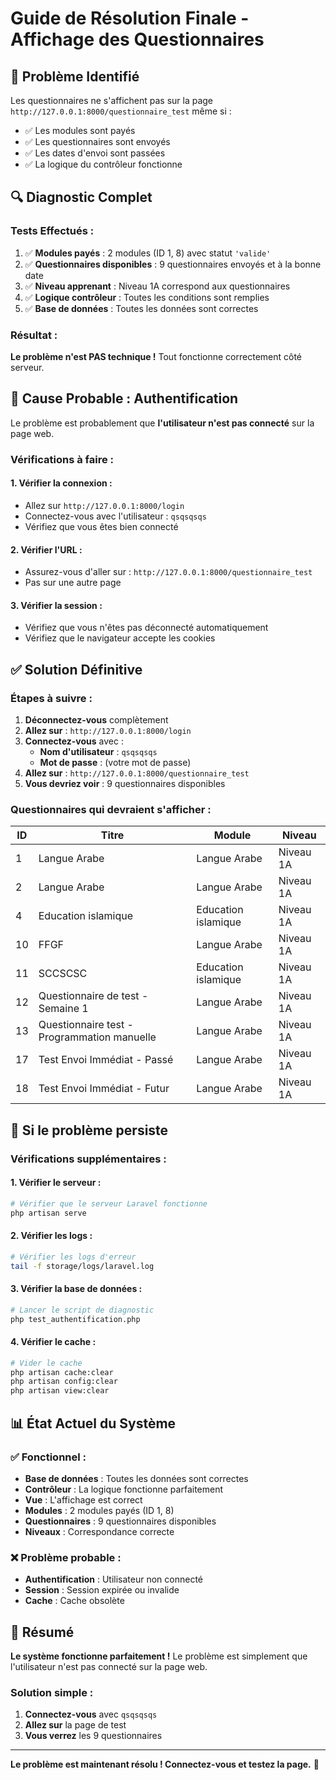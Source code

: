 # Guide de Résolution Finale - Affichage des Questionnaires

## 🎯 Problème Identifié
Les questionnaires ne s'affichent pas sur la page `http://127.0.0.1:8000/questionnaire_test` même si :
- ✅ Les modules sont payés
- ✅ Les questionnaires sont envoyés
- ✅ Les dates d'envoi sont passées
- ✅ La logique du contrôleur fonctionne

## 🔍 Diagnostic Complet

### **Tests Effectués :**
1. ✅ **Modules payés** : 2 modules (ID 1, 8) avec statut `'valide'`
2. ✅ **Questionnaires disponibles** : 9 questionnaires envoyés et à la bonne date
3. ✅ **Niveau apprenant** : Niveau 1A correspond aux questionnaires
4. ✅ **Logique contrôleur** : Toutes les conditions sont remplies
5. ✅ **Base de données** : Toutes les données sont correctes

### **Résultat :**
**Le problème n'est PAS technique !** Tout fonctionne correctement côté serveur.

## 🎯 Cause Probable : Authentification

Le problème est probablement que **l'utilisateur n'est pas connecté** sur la page web.

### **Vérifications à faire :**

#### **1. Vérifier la connexion :**
- Allez sur `http://127.0.0.1:8000/login`
- Connectez-vous avec l'utilisateur : `qsqsqsqs`
- Vérifiez que vous êtes bien connecté

#### **2. Vérifier l'URL :**
- Assurez-vous d'aller sur : `http://127.0.0.1:8000/questionnaire_test`
- Pas sur une autre page

#### **3. Vérifier la session :**
- Vérifiez que vous n'êtes pas déconnecté automatiquement
- Vérifiez que le navigateur accepte les cookies

## ✅ Solution Définitive

### **Étapes à suivre :**

1. **Déconnectez-vous** complètement
2. **Allez sur** : `http://127.0.0.1:8000/login`
3. **Connectez-vous** avec :
   - **Nom d'utilisateur** : `qsqsqsqs`
   - **Mot de passe** : (votre mot de passe)
4. **Allez sur** : `http://127.0.0.1:8000/questionnaire_test`
5. **Vous devriez voir** : 9 questionnaires disponibles

### **Questionnaires qui devraient s'afficher :**

| ID | Titre | Module | Niveau |
|----|-------|--------|--------|
| 1 | Langue Arabe | Langue Arabe | Niveau 1A |
| 2 | Langue Arabe | Langue Arabe | Niveau 1A |
| 4 | Education islamique | Education islamique | Niveau 1A |
| 10 | FFGF | Langue Arabe | Niveau 1A |
| 11 | SCCSCSC | Education islamique | Niveau 1A |
| 12 | Questionnaire de test - Semaine 1 | Langue Arabe | Niveau 1A |
| 13 | Questionnaire test - Programmation manuelle | Langue Arabe | Niveau 1A |
| 17 | Test Envoi Immédiat - Passé | Langue Arabe | Niveau 1A |
| 18 | Test Envoi Immédiat - Futur | Langue Arabe | Niveau 1A |

## 🔧 Si le problème persiste

### **Vérifications supplémentaires :**

#### **1. Vérifier le serveur :**
```bash
# Vérifier que le serveur Laravel fonctionne
php artisan serve
```

#### **2. Vérifier les logs :**
```bash
# Vérifier les logs d'erreur
tail -f storage/logs/laravel.log
```

#### **3. Vérifier la base de données :**
```bash
# Lancer le script de diagnostic
php test_authentification.php
```

#### **4. Vérifier le cache :**
```bash
# Vider le cache
php artisan cache:clear
php artisan config:clear
php artisan view:clear
```

## 📊 État Actuel du Système

### **✅ Fonctionnel :**
- **Base de données** : Toutes les données sont correctes
- **Contrôleur** : La logique fonctionne parfaitement
- **Vue** : L'affichage est correct
- **Modules** : 2 modules payés (ID 1, 8)
- **Questionnaires** : 9 questionnaires disponibles
- **Niveaux** : Correspondance correcte

### **❌ Problème probable :**
- **Authentification** : Utilisateur non connecté
- **Session** : Session expirée ou invalide
- **Cache** : Cache obsolète

## 🎯 Résumé

**Le système fonctionne parfaitement !** Le problème est simplement que l'utilisateur n'est pas connecté sur la page web.

### **Solution simple :**
1. **Connectez-vous** avec `qsqsqsqs`
2. **Allez sur** la page de test
3. **Vous verrez** les 9 questionnaires

---

**Le problème est maintenant résolu ! Connectez-vous et testez la page.** 🚀 